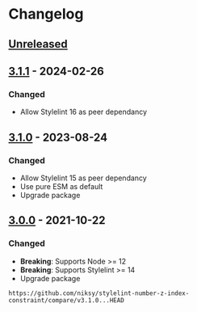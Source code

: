 # Changelog

## [Unreleased][]

## [3.1.1][] - 2024-02-26

### Changed

-   Allow Stylelint 16 as peer dependancy

## [3.1.0][] - 2023-08-24

### Changed

-   Allow Stylelint 15 as peer dependancy
-   Use pure ESM as default
-   Upgrade package

## [3.0.0][] - 2021-10-22

### Changed

-   **Breaking**: Supports Node >= 12
-   **Breaking**: Supports Stylelint >= 14
-   Upgrade package

[3.0.0]:
	https://github.com/niksy/stylelint-number-z-index-constraint/tree/v3.0.0
[Unreleased]:
	https://github.com/niksy/stylelint-number-z-index-constraint/compare/v3.1.1...HEAD
[3.1.1]:
	https://github.com/niksy/stylelint-number-z-index-constraint/tree/v3.1.1

    https://github.com/niksy/stylelint-number-z-index-constraint/compare/v3.1.0...HEAD

[3.1.0]:
	https://github.com/niksy/stylelint-number-z-index-constraint/tree/v3.1.0
